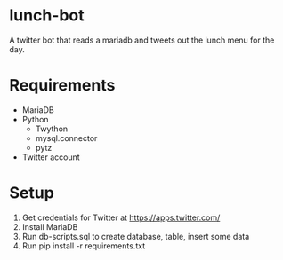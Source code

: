 # lunch-bot
A twitter bot that reads a mariadb and tweets out the lunch menu for the day.

# Requirements
- MariaDB
- Python
  - Twython
  - mysql.connector
  - pytz
- Twitter account

# Setup
1. Get credentials for Twitter at https://apps.twitter.com/
2. Install MariaDB
3. Run db-scripts.sql to create database, table, insert some data
4. Run pip install -r requirements.txt
